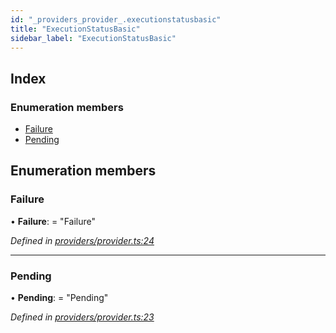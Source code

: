 ```yaml
---
id: "_providers_provider_.executionstatusbasic"
title: "ExecutionStatusBasic"
sidebar_label: "ExecutionStatusBasic"
---
```


## Index

### Enumeration members

* [Failure](_providers_provider_.executionstatusbasic.md#failure)
* [Pending](_providers_provider_.executionstatusbasic.md#pending)

## Enumeration members

###  Failure

• **Failure**: = "Failure"

*Defined in [providers/provider.ts:24](https://github.com/nearprotocol/nearlib/blob/f222a4e/src.ts/providers/provider.ts#L24)*

___

###  Pending

• **Pending**: = "Pending"

*Defined in [providers/provider.ts:23](https://github.com/nearprotocol/nearlib/blob/f222a4e/src.ts/providers/provider.ts#L23)*
